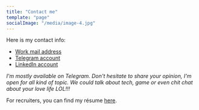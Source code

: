```yaml
---
title: "Contact me"
template: "page"
socialImage: "/media/image-4.jpg"
---
```


Here is my contact info:

- [Work mail address](mailto:phuongtt.297@gmail.com)
- [Telegram account](telegram:@phuwn)
- [LinkedIn account](https://www.linkedin.com/in/phuwn/)

_I'm mostly available on Telegram. Don't hesitate to share your opinion, I'm open for all kind of topic. We could talk about tech, game or even chit chat about your love life LOL!!!_

For recruiters, you can find my résume [here](https://phuwn.wtf/resume).
